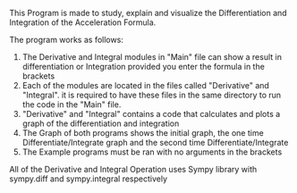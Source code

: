 This Program is made to study, explain and visualize the Differentiation and Integration of the Acceleration Formula.

The program works as follows:
1. The Derivative and Integral modules in "Main" file can show a result in differentiation or Integration provided you enter the formula in the brackets
2. Each of the modules are located in the files called "Derivative" and "Integral". it is required to have these files in the same directory to run the code in the "Main" file.
3. "Derivative" and "Integral" contains a code that calculates and plots a graph of the differentiation and integration
4. The Graph of both programs shows the initial graph, the one time Differentiate/Integrate graph and the second time Differentiate/Integrate
5. The Example programs must be ran with no arguments in the brackets

All of the Derivative and Integral Operation uses Sympy library with sympy.diff and sympy.integral respectively
